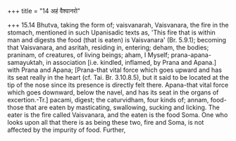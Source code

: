 +++
title = "14 अहं वैश्वानरो"

+++
15.14 Bhutva, taking the form of; vaisvanarah, Vaisvanara, the fire in
the stomach, mentioned in such Upanisadic texts as, 'This fire that is
within man and digests the food (that is eaten) is Vaisvanara' (Br.
5.9.1); becoming that Vaisvanara, and asritah, residing in, entering;
deham, the bodies; praninam, of creatures, of living beings; aham, I
Myself; prana-apana-samayuktah, in association \[i.e. kindled, inflamed,
by Prana and Apana.\] with Prana and Apana; \[Prana-that vital force
which goes upward and has its seat really in the heart (cf. Tai. Br.
3.10.8.5), but it said to be located at the tip of the nose since its
presence is directly felt there. Apana-that vital force which goes
downward, below the navel, and has its seat in the organs of
excertion.-Tr.\] pacami, digest; the caturvidham, four kinds of; annam,
food-those that are eaten by masticating, swallowing, sucking and
licking. The eater is the fire called Vaisvanara, and the eaten is the
food Soma. One who looks upon all that there is as being these two, fire
and Soma, is not affected by the impurity of food. Further,
